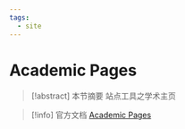 ```yaml
---
tags:
  - site
---
```


# Academic Pages

> [!abstract] 本节摘要
> 站点工具之学术主页

> [!info] 官方文档
> [Academic Pages](https://academicpages.github.io/)
